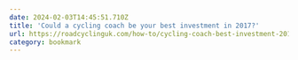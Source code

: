 ```yaml
---
date: 2024-02-03T14:45:51.710Z
title: 'Could a cycling coach be your best investment in 2017?'
url: https://roadcyclinguk.com/how-to/cycling-coach-best-investment-2017.html
category: bookmark
---
```

